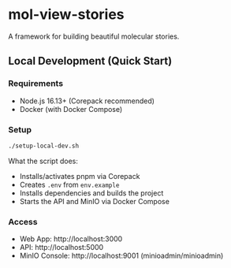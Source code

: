 # mol-view-stories

A framework for building beautiful molecular stories.

## Local Development (Quick Start)

### Requirements
- Node.js 16.13+ (Corepack recommended)
- Docker (with Docker Compose)

### Setup
```bash
./setup-local-dev.sh
```

What the script does:
- Installs/activates pnpm via Corepack
- Creates `.env` from `env.example`
- Installs dependencies and builds the project
- Starts the API and MinIO via Docker Compose

### Access
- Web App: http://localhost:3000
- API: http://localhost:5000
- MinIO Console: http://localhost:9001 (minioadmin/minioadmin)
